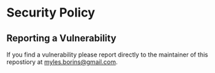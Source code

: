 # Security Policy

## Reporting a Vulnerability

If you find a vulnerability please report directly to the maintainer of this repostiory
at [myles.borins@gmail.com](mailto:myles.borins@gmail.com).
